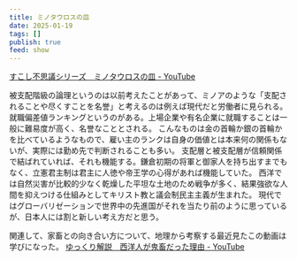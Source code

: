 ```yaml
---
title: ミノタウロスの皿
date: 2025-01-19
tags: []
publish: true
feed: show
---
```


[すこし不思議シリーズ　ミノタウロスの皿 - YouTube](https://youtu.be/q_hVg-wSOIo?si=O1NOXmmgDdoSedHc)

被支配階級の論理というのは以前考えたことがあって、ミノアのような「支配されることや尽くすことを名誉」と考えるのは例えば現代だと労働者に見られる。
就職偏差値ランキングというのがある。上場企業や有名企業に就職することは一般に難易度が高く、名誉なこととされる。
こんなものは金の首輪か銀の首輪かを比べているようなもので、雇い主のランクは自身の価値とは本来何の関係もないが、実際には勤め先で判断されることも多い。
支配層と被支配層が信頼関係で結ばれていれば、それも機能する。鎌倉初期の将軍と御家人を持ち出すまでもなく、立憲君主制は君主に人徳や帝王学の心得があれば機能していた。
西洋では自然災害が比較的少なく乾燥した平坦な土地のため戦争が多く、結果強欲な人間を抑えつける仕組みとしてキリスト教と議会制民主主義が生まれた。
現代ではグローバリゼーションで世界中の先進国がそれを当たり前のように思っているが、日本人には割と新しい考え方だと思う。

関連して、家畜との向き合い方について、地理から考察する最近見たこの動画は学びになった。
[ゆっくり解説　西洋人が鬼畜だった理由 - YouTube](https://youtu.be/q27DD6oaiD4?si=opuDesMPZvJ1txAx)